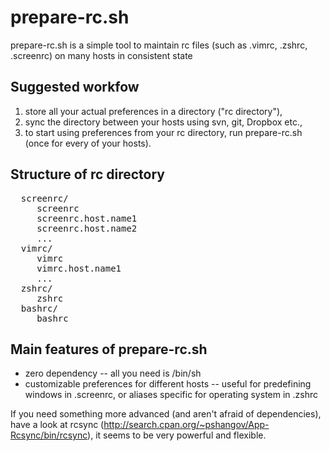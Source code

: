 # prepare-rc.sh

prepare-rc.sh is a simple tool to maintain rc files (such as .vimrc, .zshrc, .screenrc) on many hosts in consistent state


## Suggested workfow

1. store all your actual preferences in a directory ("rc directory"),
2. sync the directory between your hosts using svn, git, Dropbox etc.,
3. to start using preferences from your rc directory, run prepare-rc.sh (once for every of your hosts).

## Structure of rc directory

<pre>
  screenrc/
     screenrc
     screenrc.host.name1
     screenrc.host.name2
     ...
  vimrc/
     vimrc
     vimrc.host.name1
     ...
  zshrc/
     zshrc
  bashrc/
     bashrc
</pre>

## Main features of prepare-rc.sh

* zero dependency -- all you need is /bin/sh
* customizable preferences for different hosts -- useful for predefining windows in .screenrc, or aliases specific for operating system in .zshrc

If you need something more advanced (and aren't afraid of dependencies), 
have a look at rcsync (http://search.cpan.org/~pshangov/App-Rcsync/bin/rcsync), 
it seems to be very powerful and flexible.

